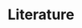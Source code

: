 ---
title: Literature
layout: literature
description: Explore the literature enabled by data published by the North America Region.
permalink: /literature
lang-ref: literature/search
---